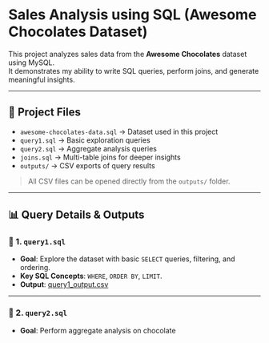 # Sales Analysis using SQL (Awesome Chocolates Dataset)

This project analyzes sales data from the **Awesome Chocolates** dataset using MySQL.  
It demonstrates my ability to write SQL queries, perform joins, and generate meaningful insights.  

---

## 📁 Project Files
- `awesome-chocolates-data.sql` → Dataset used in this project  
- `query1.sql` → Basic exploration queries  
- `query2.sql` → Aggregate analysis queries  
- `joins.sql` → Multi-table joins for deeper insights  
- `outputs/` → CSV exports of query results  

> All CSV files can be opened directly from the `outputs/` folder.

---

## 📊 Query Details & Outputs

### 🔹 1. `query1.sql`
- **Goal**: Explore the dataset with basic `SELECT` queries, filtering, and ordering.  
- **Key SQL Concepts**: `WHERE`, `ORDER BY`, `LIMIT`.  
- **Output**: [query1_output.csv](outputs/query1_output.csv)  

---

### 🔹 2. `query2.sql`
- **Goal**: Perform aggregate analysis on chocolate

